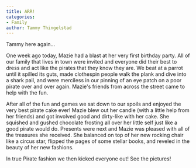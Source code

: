 ```yaml
---
title: ARR!
categories:
- Family
author: Tammy Thingelstad
---
```


Tammy here again...

One week ago today, Mazie had a blast at her very first birthday party.  All of our family that lives in town were invited and everyone did their best to dress and act like the pirates that they know they are.  We beat at a parrot until it spilled its guts, made clothespin people walk the plank and dive into a shark pail,  and were merciless in our pinning of an eye patch on a poor pirate over and over again.  Mazie's friends from across the street came to help with the fun.

After all of the fun and games we sat down to our spoils and enjoyed the very best pirate cake ever!  Mazie blew out her candle (with a little help from her friends) and got involved good and dirty-like with her cake.  She squished and gushed chocolate frosting all over her little self just like a good pirate would do.   Presents were next and Mazie was pleased with all of the treasures she received.  She balanced on top of her new rocking chair like a circus star, flipped the pages of some stellar books, and reveled in the beauty of her new fashions.  

In true Pirate fashion we then kicked everyone out! See the pictures!
